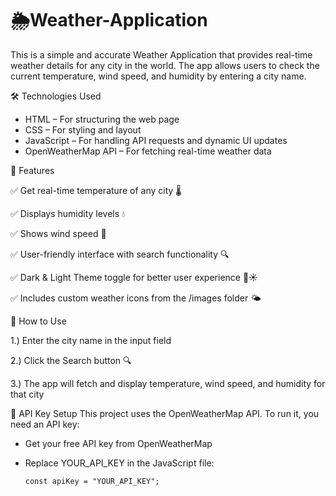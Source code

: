 # 🌦️Weather-Application


This is a simple and accurate Weather Application that provides real-time weather details for any city in the world. The app allows users to check the current temperature, wind speed, and humidity by entering a city name.

🛠️ Technologies Used

- HTML – For structuring the web page
- CSS – For styling and layout
- JavaScript – For handling API requests and dynamic UI updates
- OpenWeatherMap API – For fetching real-time weather data

📌 Features

✅ Get real-time temperature of any city 🌡️

✅ Displays humidity levels 💧

✅ Shows wind speed 💨

✅ User-friendly interface with search functionality 🔍

✅ Dark & Light Theme toggle for better user experience 🌙☀️

✅ Includes custom weather icons from the /images folder 🌤️

🚀 How to Use

1.) Enter the city name in the input field

2.) Click the Search button 🔍

3.) The app will fetch and display temperature, wind speed, and humidity for that city

🔑 API Key Setup
This project uses the OpenWeatherMap API. To run it, you need an API key:

- Get your free API key from OpenWeatherMap
- Replace YOUR_API_KEY in the JavaScript file:

  
      const apiKey = "YOUR_API_KEY";
